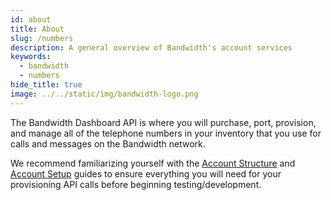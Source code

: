 ```yaml
---
id: about
title: About
slug: /numbers   
description: A general overview of Bandwidth's account services
keywords:
  - bandwidth
  - numbers
hide_title: true
image: ../../static/img/bandwidth-logo.png
---
```


The Bandwidth Dashboard API is where you will purchase, port, provision, and manage all of the telephone numbers in your inventory that you use for calls and messages on the Bandwidth network.

We recommend familiarizing yourself with the [Account Structure](./account/guides/structure) and [Account Setup](./account/guides/setup) guides to ensure everything you will need for your provisioning API calls before beginning testing/development. 
